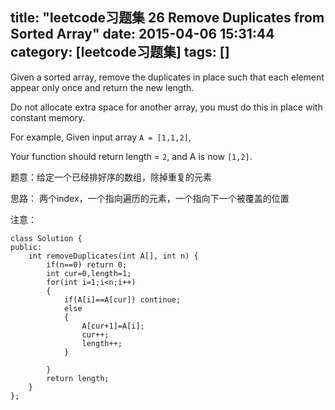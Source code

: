title: "leetcode习题集 26 Remove Duplicates from Sorted Array"
date: 2015-04-06 15:31:44
category: [leetcode习题集]
tags: []
---

Given a sorted array, remove the duplicates in place such that each element appear only once and return the new length.

Do not allocate extra space for another array, you must do this in place with constant memory.

For example,
Given input array `A = [1,1,2]`,

Your function should return length = `2`, and A is now `[1,2]`.


题意：给定一个已经排好序的数组，除掉重复的元素

思路：
两个index，一个指向遍历的元素，一个指向下一个被覆盖的位置

注意：


```
class Solution {
public:
    int removeDuplicates(int A[], int n) {
        if(n==0) return 0;
        int cur=0,length=1;
        for(int i=1;i<n;i++)
        {
            if(A[i]==A[cur]) continue;
            else 
            {
                A[cur+1]=A[i];
                cur++;
                length++;
            }
            
        }
        return length;
    }
};
```